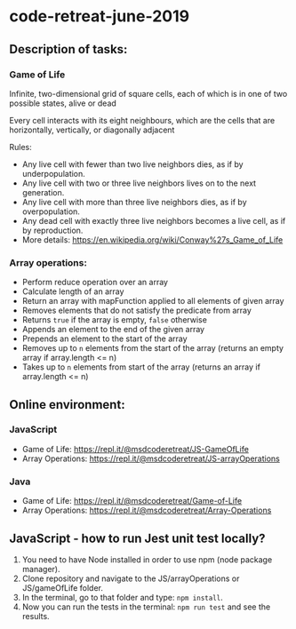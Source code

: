 # code-retreat-june-2019

## Description of tasks:
### Game of Life
Infinite, two-dimensional grid of square cells, each of which is in one of two possible states, alive or dead

Every cell interacts with its eight neighbours, which are the cells that are horizontally, vertically, or diagonally adjacent

Rules:

* Any live cell with fewer than two live neighbors dies, as if by underpopulation.
* Any live cell with two or three live neighbors lives on to the next generation.
* Any live cell with more than three live neighbors dies, as if by overpopulation.
* Any dead cell with exactly three live neighbors becomes a live cell, as if by reproduction.
* More details: https://en.wikipedia.org/wiki/Conway%27s_Game_of_Life

### Array operations:

* Perform reduce operation over an array
* Calculate length of an array
* Return an array with mapFunction applied to all elements of given array
* Removes elements that do not satisfy the predicate from array
* Returns `true` if the array is empty, `false` otherwise
* Appends an element to the end of the given array
* Prepends an element to the start of the array
* Removes up to `n` elements from the start of the array (returns an empty array if array.length <= n)
* Takes up to `n` elements from start of the array (returns an array if array.length <= n)

## Online environment:
### JavaScript
* Game of Life: https://repl.it/@msdcoderetreat/JS-GameOfLife
* Array Operations: https://repl.it/@msdcoderetreat/JS-arrayOperations
### Java
* Game of Life: https://repl.it/@msdcoderetreat/Game-of-Life
* Array Operations: https://repl.it/@msdcoderetreat/Array-Operations

## JavaScript - how to run Jest unit test locally?
1. You need to have Node installed in order to use npm (node package manager).
2. Clone repository and navigate to the JS/arrayOperations or JS/gameOfLife folder.
3. In the terminal, go to that folder and type:
`npm install`. 
4. Now you can run the tests in the terminal:
`npm run test` and see the results.
